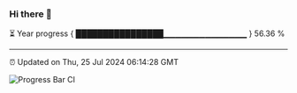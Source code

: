 ### Hi there 👋

⏳ Year progress { ████████████████▁▁▁▁▁▁▁▁▁▁▁▁▁▁ } 56.36 %

---

⏰ Updated on Thu, 25 Jul 2024 06:14:28 GMT

![Progress Bar CI](https://github.com/code-lakshay/GitHub-Actions-Demo/workflows/Progress%20Bar%20CI/badge.svg)
